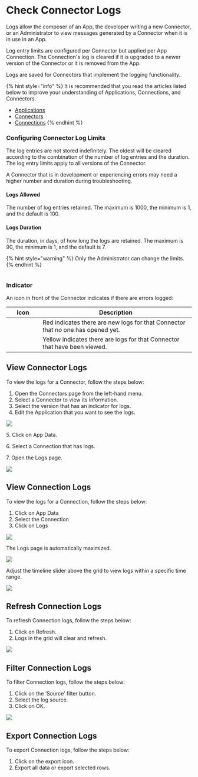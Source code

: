 # Check Connector Logs

Logs allow the composer of an App, the developer writing a new Connector, or an Administrator to view messages generated by a Connector when it is in use in an App.

Log entry limits are configured per Connector but applied per App Connection. The Connection's log is cleared if it is upgraded to a newer version of the Connector or it is removed from the App.&#x20;

Logs are saved for Connectors that implement the logging functionality.&#x20;

{% hint style="info" %}
It is recommended that you read the articles listed below to improve your understanding of Applications, Connections, and Connectors.

* [Applications](./)
* [Connectors](../connectors/manage-connectors.md)
* [Connections](manage-connections.md)
{% endhint %}

### Configuring Connector Log Limits

The log entries are not stored indefinitely. The oldest will be cleared according to the combination of the number of log entries and the duration. The log entry limits apply to all versions of the Connector.

A Connector that is in development or experiencing errors may need a higher number and duration during troubleshooting.

#### Logs Allowed

The number of log entries retained. The maximum is 1000, the minimum is 1, and the default is 100.

#### Logs Duration

The duration, in days, of how long the logs are retained. The maximum is 90, the minimum is 1, and the default is 7.

{% hint style="warning" %}
Only the Administrator can change the limits.
{% endhint %}

<figure><img src="../../.gitbook/assets/image (1415).png" alt=""><figcaption></figcaption></figure>

### Indicator

An icon in front of the Connector indicates if there are errors logged:

<table><thead><tr><th width="75">Icon</th><th>Description</th></tr></thead><tbody><tr><td><img src="../../.gitbook/assets/red error.png" alt="" data-size="line"></td><td>Red indicates there are new logs for that Connector that no one has opened yet.</td></tr><tr><td><img src="../../.gitbook/assets/yellow error.png" alt="" data-size="line"></td><td>Yellow indicates there are logs for that Connector that have been viewed.</td></tr></tbody></table>

## View Connector Logs

To view the logs for a Connector, follow the steps below:

1. Open the Connectors page from the left-hand menu.
2. Select a Connector to view its information.
3. Select the version that has an indicator for logs.
4. Edit the Application that you want to see the logs.

![](<../../.gitbook/assets/image (253).png>)

&#x20;   5\. Click on App Data.

&#x20;   6\. Select a Connection that has logs.

&#x20;   7\. Open the Logs page.

![](<../../.gitbook/assets/image (316).png>)

## View Connection Logs

To view the logs for a Connection, follow the steps below:

1. Click on App Data
2. Select the Connection
3. Click on Logs

![](<../../.gitbook/assets/image (751).png>)

The Logs page is automatically maximized.

![](<../../.gitbook/assets/image (1099).png>)

Adjust the timeline slider above the grid to view logs within a specific time range.

![](<../../.gitbook/assets/image (1003).png>)

## Refresh Connection Logs

To refresh Connection logs, follow the steps below:&#x20;

1. Click on Refresh.
2. Logs in the grid will clear and refresh.

![](<../../.gitbook/assets/image (1674).png>)

## Filter Connection Logs

To filter Connection logs, follow the steps below:

1. Click on the ‘Source’ filter button.
2. Select the log source.
3. Click on OK.

![](<../../.gitbook/assets/image (1473).png>)

## Export Connection Logs

To export Connection logs, follow the steps below:

1. Click on the export icon.
2. Export all data or export selected rows.

<figure><img src="../../.gitbook/assets/image (818).png" alt=""><figcaption></figcaption></figure>
